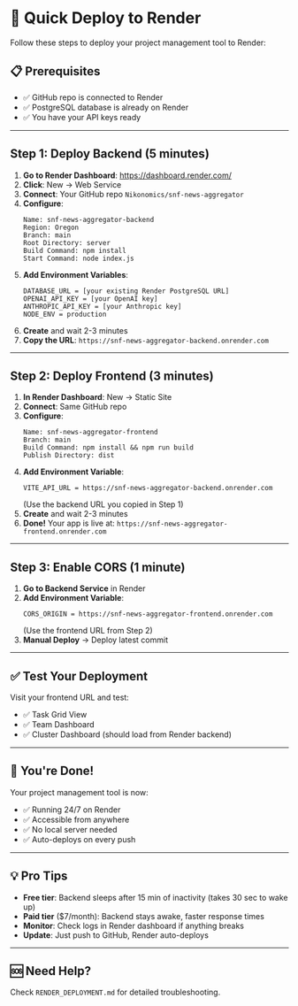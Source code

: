 # 🚀 Quick Deploy to Render

Follow these steps to deploy your project management tool to Render:

## 📋 Prerequisites

- ✅ GitHub repo is connected to Render
- ✅ PostgreSQL database is already on Render
- ✅ You have your API keys ready

---

## Step 1: Deploy Backend (5 minutes)

1. **Go to Render Dashboard**: https://dashboard.render.com/
2. **Click**: New → Web Service
3. **Connect**: Your GitHub repo `Nikonomics/snf-news-aggregator`
4. **Configure**:
   ```
   Name: snf-news-aggregator-backend
   Region: Oregon
   Branch: main
   Root Directory: server
   Build Command: npm install
   Start Command: node index.js
   ```
5. **Add Environment Variables**:
   ```
   DATABASE_URL = [your existing Render PostgreSQL URL]
   OPENAI_API_KEY = [your OpenAI key]
   ANTHROPIC_API_KEY = [your Anthropic key]
   NODE_ENV = production
   ```
6. **Create** and wait 2-3 minutes
7. **Copy the URL**: `https://snf-news-aggregator-backend.onrender.com`

---

## Step 2: Deploy Frontend (3 minutes)

1. **In Render Dashboard**: New → Static Site
2. **Connect**: Same GitHub repo
3. **Configure**:
   ```
   Name: snf-news-aggregator-frontend
   Branch: main
   Build Command: npm install && npm run build
   Publish Directory: dist
   ```
4. **Add Environment Variable**:
   ```
   VITE_API_URL = https://snf-news-aggregator-backend.onrender.com
   ```
   (Use the backend URL you copied in Step 1)
5. **Create** and wait 2-3 minutes
6. **Done!** Your app is live at: `https://snf-news-aggregator-frontend.onrender.com`

---

## Step 3: Enable CORS (1 minute)

1. **Go to Backend Service** in Render
2. **Add Environment Variable**:
   ```
   CORS_ORIGIN = https://snf-news-aggregator-frontend.onrender.com
   ```
   (Use the frontend URL from Step 2)
3. **Manual Deploy** → Deploy latest commit

---

## ✅ Test Your Deployment

Visit your frontend URL and test:
- ✅ Task Grid View
- ✅ Team Dashboard  
- ✅ Cluster Dashboard (should load from Render backend)

---

## 🎉 You're Done!

Your project management tool is now:
- ✅ Running 24/7 on Render
- ✅ Accessible from anywhere
- ✅ No local server needed
- ✅ Auto-deploys on every push

---

## 💡 Pro Tips

- **Free tier**: Backend sleeps after 15 min of inactivity (takes 30 sec to wake up)
- **Paid tier** ($7/month): Backend stays awake, faster response times
- **Monitor**: Check logs in Render dashboard if anything breaks
- **Update**: Just push to GitHub, Render auto-deploys

---

## 🆘 Need Help?

Check `RENDER_DEPLOYMENT.md` for detailed troubleshooting.

